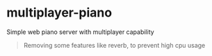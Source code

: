 # multiplayer-piano
Simple web piano server with multiplayer capability

> Removing some features like reverb, to prevent high cpu usage
